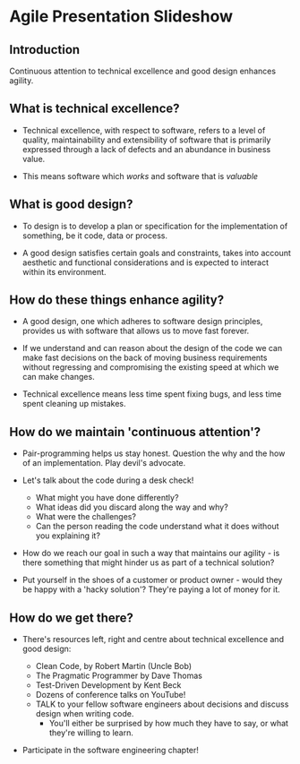 Agile Presentation Slideshow
============================

## Introduction

Continuous attention to technical excellence
and good design enhances agility.

## What is technical excellence?

* Technical excellence, with respect to software, 
refers to a level of quality, maintainability and extensibility of software that is primarily expressed through
a lack of defects and an abundance in business value.

* This means software which *works* and software that is *valuable*

## What is good design? 

* To design is to develop a plan or specification for the implementation of something, be it code, data or process.

* A good design satisfies certain goals and constraints, takes into account aesthetic and functional considerations
and is expected to interact within its environment. 

## How do these things enhance agility?

* A good design, one which adheres to software design principles, provides us with software that allows us to move fast forever.

* If we understand and can reason about the design of the code we can make fast decisions on the back of moving business requirements without
regressing and compromising the existing speed at which we can make changes.

* Technical excellence means less time spent fixing bugs, and less time spent cleaning up mistakes.

## How do we maintain 'continuous attention'?

* Pair-programming helps us stay honest. Question the why and the how of an implementation. Play devil's advocate.

* Let's talk about the code during a desk check! 
  * What might you have done differently?
  * What ideas did you discard along the way and why?
  * What were the challenges?
  * Can the person reading the code understand what it does without you explaining it?

* How do we reach our goal in such a way that maintains our agility - is there something that might hinder us
 as part of a technical solution?
 
* Put yourself in the shoes of a customer or product owner - would they be happy with a 'hacky solution'? They're paying a lot of money for it.

## How do we get there?

* There's resources left, right and centre about technical excellence and good design:
  * Clean Code, by Robert Martin (Uncle Bob)
  * The Pragmatic Programmer by Dave Thomas
  * Test-Driven Development by Kent Beck
  * Dozens of conference talks on YouTube!
  * TALK to your fellow software engineers about decisions and discuss design when writing code.
     * You'll either be surprised by how much they have to say, or what they're willing to learn.

* Participate in the software engineering chapter!